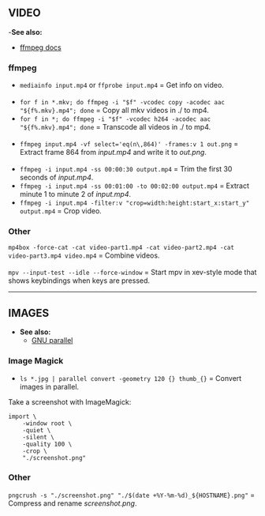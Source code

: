 
## VIDEO

-**See also:**
  - [ffmpeg docs](https://ffmpeg.org/ffmpeg.html)

### ffmpeg

- `mediainfo input.mp4` or `ffprobe input.mp4` = Get info on video.
<br><br>
- `for f in *.mkv; do ffmpeg -i "$f" -vcodec copy -acodec aac "${f%.mkv}.mp4"; done` = Copy all mkv videos in ./ to mp4.
- `for f in *; do ffmpeg -i "$f" -vcodec h264 -acodec aac "${f%.mkv}.mp4"; done` = Transcode all videos in ./ to mp4.
<br><br>
- `ffmpeg input.mp4 -vf select='eq(n\,864)' -frames:v 1 out.png` = Extract frame 864 from *input.mp4* and write it to *out.png*.
<br><br>
- `ffmpeg -i input.mp4 -ss 00:00:30 output.mp4` = Trim the first 30 seconds of *input.mp4*.
- `ffmpeg -i input.mp4 -ss 00:01:00 -to 00:02:00 output.mp4` = Extract minute 1 to minute 2 of *input.mp4*.
- `ffmpeg -i input.mp4 -filter:v "crop=width:height:start_x:start_y" output.mp4` = Crop video.

### Other

`mp4box -force-cat -cat video-part1.mp4 -cat video-part2.mp4 -cat video-part3.mp4 video.mp4` = Combine videos.
<br><br>
`mpv --input-test --idle --force-window` = Start mpv in xev-style mode that shows keybindings when keys are pressed.


---
## IMAGES

- **See also:**
  - [GNU parallel](http://www.gnu.org/software/parallel/)

### Image Magick

- `ls *.jpg | parallel convert -geometry 120 {} thumb_{}` = Convert images in parallel.

Take a screenshot with ImageMagick:
```
import \
    -window root \
    -quiet \
    -silent \
    -quality 100 \
    -crop \
    "./screenshot.png"
```

### Other

`pngcrush -s "./screenshot.png" "./$(date +%Y-%m-%d)_${HOSTNAME}.png"` = Compress and rename *screenshot.png*.
